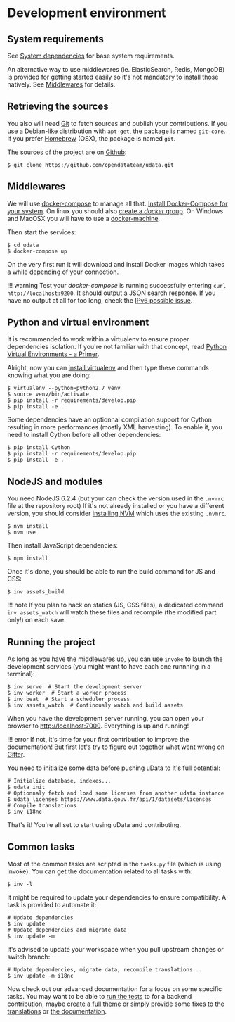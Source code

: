 # Development environment

## System requirements

See [System dependencies](system-dependencies.md) for base system requirements.

An alternative way to use middlewares (ie. ElasticSearch, Redis, MongoDB) is provided
for getting started easily so it's not mandatory to install those natively.
See [Middlewares](#middlewares) for details.

## Retrieving the sources

You also will need [Git][] to fetch sources and publish your contributions.
If you use a Debian-like distribution with `apt-get`, the package is named `git-core`.
If you prefer [Homebrew][] (OSX), the package is named `git`.

The sources of the project are on [Github][]:

```shell
$ git clone https://github.com/opendatateam/udata.git
```

## Middlewares

We will use [docker-compose][] to manage all that.
[Install Docker-Compose for your system][docker-compose-install].
On linux you should also [create a _docker_ group][docker-compose-group].
On Windows and MacOSX you will have to use a [docker-machine][].

Then start the services:

```shell
$ cd udata
$ docker-compose up
```

On the very first run it will download and install Docker images which takes a while depending of your connection.

!!! warning
    Test your _docker-compose_ is running successfully entering `curl http://localhost:9200`.
    It should output a JSON search response.
    If you have no output at all for too long,
    check the [IPv6 possible issue](https://github.com/docker/docker/issues/2174#issuecomment-35697655).

## Python and virtual environment

It is recommended to work within a virtualenv to ensure proper dependencies isolation.
If you're not familiar with that concept, read [Python Virtual Environments - a Primer][].

Alright, now you can [install virtualenv][install-virtualenv] and then type these commands knowing what you are doing:

```shell
$ virtualenv --python=python2.7 venv
$ source venv/bin/activate
$ pip install -r requirements/develop.pip
$ pip install -e .
```

Some dependencies have an optionnal compilation support for Cython
resulting in more performances (mostly XML harvesting).
To enable it, you need to install Cython before all other dependencies:

```shell
$ pip install Cython
$ pip install -r requirements/develop.pip
$ pip install -e .
```

## NodeJS and modules

You need NodeJS 6.2.4 (but your can check the version used in the `.nvmrc` file at the repository root)
If it's not already installed or you have a different version,
you should consider [installing NVM][nvm-install] which uses the existing `.nvmrc`.

```shell
$ nvm install
$ nvm use
```

Then install JavaScript dependencies:

```shell
$ npm install
```

Once it's done, you should be able to run the build command for JS and CSS:

```shell
$ inv assets_build
```

!!! note
If you plan to hack on statics (JS, CSS files), a dedicated command `inv assets_watch` will watch these files and recompile (the modified part only!) on each save.


## Running the project

As long as you have the middlewares up, you can use `invoke` to launch the development services
(you might want to have each one runnning in a terminal):

```shell
$ inv serve  # Start the development server
$ inv worker  # Start a worker process
$ inv beat  # Start a scheduler process
$ inv assets_watch  # Continously watch and build assets
```

When you have the development server running,
you can open your browser to <http://localhost:7000>.
Everything is up and running!

!!! error
    If not, it's time for your first contribution to improve the documentation!
    But first let's try to figure out together what went wrong on [Gitter][].

You need to initialize some data before pushing uData to it's full potential:

```shell
# Initialize database, indexes...
$ udata init
# Optionnaly fetch and load some licenses from another udata instance
$ udata licenses https://www.data.gouv.fr/api/1/datasets/licenses
# Compile translations
$ inv i18nc
```

That's it! You're all set to start using uData and contributing.

## Common tasks

Most of the common tasks are scripted in the `tasks.py` file (which is using invoke).
You can get the documentation related to all tasks with:

```shell
$ inv -l
```

It might be required to update your dependencies to ensure compatibility.
A task is provided to automate it:

```shell
# Update dependencies
$ inv update
# Update dependencies and migrate data
$ inv update -m
```

It's advised to update your workspace when you pull upstream changes or switch branch:

```shell
# Update dependencies, migrate data, recompile translations...
$ inv update -m i18nc
```

Now check out our advanced documentation for a focus on some specific tasks.
You may want to be able to [run the tests](testing-code.md) to for a backend contribution,
maybe [create a full theme](creating-theme.md)
or simply provide some fixes to [the translations](adding-translations.md)
or [the documentation](building-documentation.md).


[Python Virtual Environments - a Primer]: https://realpython.com/blog/python/python-virtual-environments-a-primer/
[dev-server]: http://localhost:7000/
[docker-compose-group]: https://docs.docker.com/engine/installation/linux/ubuntulinux/#create-a-docker-group
[docker-compose-install]: https://docs.docker.com/compose/install/
[docker-compose]: https://docs.docker.com/compose/
[docker-machine]: https://docs.docker.com/machine/overview/
[git]: https://git-scm.com/
[github]: https://github.com/opendatateam/udata
[gitter]: https://gitter.im/opendatateam/udata
[homebrew]: http://brew.sh/
[honcho]: https://github.com/nickstenning/honcho
[install-virtualenv]: https://virtualenv.pypa.io/en/latest/installation.html
[nvm-install]: https://github.com/creationix/nvm#installation
